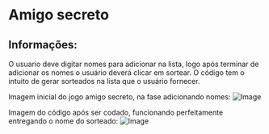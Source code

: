 <h1>Amigo secreto</h1>

<h2> Informações:</h2>
<p>O usuario deve digitar nomes para adicionar na lista, logo após terminar de adicionar os nomes o usuário deverá clicar em sortear. O código tem o intuito de gerar sorteados na lista que o usuário fornecer.</p>


Imagem inicial do jogo amigo secreto, na fase adicionando nomes:
![Image](https://github.com/user-attachments/assets/4713bdce-63a4-4b59-8364-b038df4d6de4)

Imagem do código após ser codado, funcionando perfeitamente entregando o nome do sorteado:
![Image](https://github.com/user-attachments/assets/0d30f57e-a4ad-4cf8-a5f4-6340841a213a)
